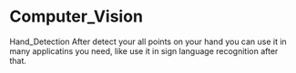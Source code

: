 # Computer_Vision
Hand_Detection
After detect your all points on your hand you can use it in many applicatins you need, like use it in sign language recognition after that.
